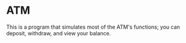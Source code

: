 # ATM
This is a program that simulates most of the ATM's functions; you can deposit, withdraw, and view your balance.
